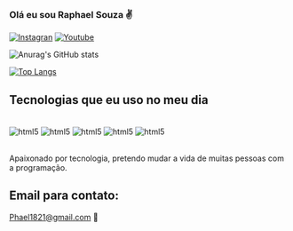 ### Olá eu sou Raphael Souza ✌️


[![Instagran](https://img.shields.io/badge/Instagram-E4405F?style=for-the-badge&logo=instagram&logoColor=white)](https://www.instagram.com/souzarapha_18/)
[![Youtube](https://img.shields.io/badge/YouTube-FF0000?style=for-the-badge&logo=youtube&logoColor=white)](https://www.youtube.com/channel/UCaClCpC0sPAujipHHRY7dAA)

![Anurag's GitHub stats](https://github-readme-stats.vercel.app/api?username=RaphaelNOGsouza&show_icons=true&theme=tokyonight)

 [![Top Langs](https://github-readme-stats.vercel.app/api/top-langs/?username=anuraghazra&layout=compact)](https://github.com/anuraghazra/github-readme-stats)

## Tecnologias que eu uso no meu dia

<div style="display: inline_block"></br>
  <img align="center" alt="html5" src="https://img.shields.io/badge/HTML5-E34F26?style=for-the-badge&logo=html5&logoColor=white" />
       <img align="center" alt="html5" src="https://img.shields.io/badge/JavaScript-F7DF1E?style=for-the-badge&logo=javascript&logoColor=black" />
       <img align="center" alt="html5" src="https://img.shields.io/badge/CSS3-1572B6?style=for-the-badge&logo=css3&logoColor=white" />
       <img align="center" alt="html5" src="https://img.shields.io/badge/Python-14354C?style=for-the-badge&logo=python&logoColor=white" />
       <img align="center" alt="html5" src="https://img.shields.io/badge/Java-ED8B00?style=for-the-badge&logo=java&logoColor=white" />
  </div></br>
  
  Apaixonado por tecnologia, pretendo mudar a vida de muitas pessoas com a programação.
  
  ## Email para contato:
  Phael1821@gmail.com 📧
